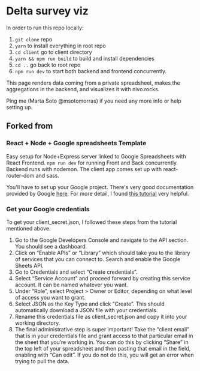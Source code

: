 
# Delta survey viz
In order to run this repo locally: 
1. `git clone` repo
2. `yarn` to install everything in root repo
3. `cd client` go to client directory
4. `yarn && npm run build` to build and install dependencies
5. `cd ..` go back to root repo
6. `npm run dev` to start both backend and frontend concurrently. 

This page renders data coming from a private spreadsheet, makes the aggregations in the backend, and visualizes it with nivo.rocks. 

Ping me (Marta Soto @msotomorras) if you need any more info or help setting up.

## Forked from
### React + Node + Google spreadsheets Template

Easy setup for Node+Express server linked to Google Spreadsheets with React Frontend. 
`npm run dev` for running Front and Back concurrently. Backend runs with nodemon. The client app comes set up with react-router-dom and sass.

You'll have to set up your Google project. There's very good documentation provided by Google [here](https://developers.google.com/sheets/api/quickstart/nodejs). For more detail, I found [this tutorial](https://blog.stephsmith.io/tutorial-google-sheets-api-node-js/) very helpful. 

### Get your Google credentials
To get your client_secret.json, I followed these steps from the tutorial mentioned above.
1. Go to the Google Developers Console and navigate to the API section. You should see a dashboard.
2. Click on  “Enable APIs” or “Library” which should take you to the library of services that you can connect to. Search and enable the Google Sheets API.
3. Go to Credentials and select “Create credentials”.
4. Select “Service Account” and proceed forward by creating this service account. It can be named whatever you want.
5. Under “Role”, select Project > Owner or Editor, depending on what level of access you want to grant.
6. Select JSON as the Key Type and click “Create”. This should automatically download a JSON file with your credentials.
7. Rename this credentials file as client_secret.json and copy it into your working directory.
8. The final administrative step is super important! Take the “client email” that is in your credentials file and grant access to that particular email in the sheet that you’re working in. You can do this by clicking “Share” in the top left of your spreadsheet and then pasting that email in the field, enabling with “Can edit”. If you do not do this, you will get an error when trying to pull the data.


